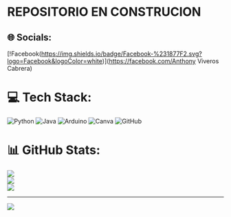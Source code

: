 # REPOSITORIO EN CONSTRUCION


## 🌐 Socials:
[!Facebook(https://img.shields.io/badge/Facebook-%231877F2.svg?logo=Facebook&logoColor=white)](https://facebook.com/Anthony Viveros Cabrera) 

# 💻 Tech Stack:
![Python](https://img.shields.io/badge/python-3670A0?style=for-the-badge&logo=python&logoColor=ffdd54) ![Java](https://img.shields.io/badge/java-%23ED8B00.svg?style=for-the-badge&logo=java&logoColor=white) ![Arduino](https://img.shields.io/badge/-Arduino-00979D?style=for-the-badge&logo=Arduino&logoColor=white) ![Canva](https://img.shields.io/badge/Canva-%2300C4CC.svg?style=for-the-badge&logo=Canva&logoColor=white) ![GitHub](https://img.shields.io/badge/GitHub-%23121011.svg?style=for-the-badge&logo=github&logoColor=white)
# 📊 GitHub Stats:
![](https://github-readme-stats.vercel.app/api?username=AnthonyViverosC&theme=vue&hide_border=false&include_all_commits=false&count_private=false)<br/>
![](https://github-readme-streak-stats.herokuapp.com/?user=AnthonyViverosC&theme=vue&hide_border=false)<br/>
![](https://github-readme-stats.vercel.app/api/top-langs/?username=AnthonyViverosC&theme=vue&hide_border=false&include_all_commits=false&count_private=false&layout=compact)

---
[![](https://visitcount.itsvg.in/api?id=AnthonyViverosC&icon=0&color=0)](https://visitcount.itsvg.in)

<!-- Proudly created with GPRM ( https://gprm.itsvg.in ) -->
